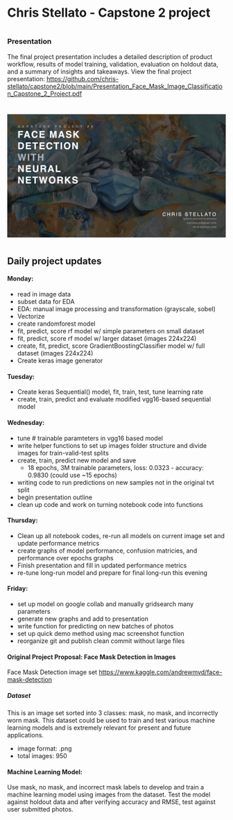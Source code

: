 # Chris Stellato - Capstone 2 project
#
### Presentation 

The final project presentation includes a detailed description of product workflow, results of model training, validation, evaluation on holdout data, and a summary of insights and takeaways. View the final project presentation: https://github.com/chris-stellato/capstone2/blob/main/Presentation_Face_Mask_Image_Classification_Capstone_2_Project.pdf





#

![slide1](images/capstone_2_presentation_images/capstone_2_presentation_images.001.jpeg)

#
## Daily project updates

#### Monday: 
- read in image data
- subset data for EDA
- EDA: manual image processing and transformation (grayscale, sobel)
- Vectorize
- create randomforest model
- fit, predict, score rf model w/ simple parameters on small dataset
- fit, predict, score rf model w/ larger dataset (images 224x224)
- create, fit, predict, score GradientBoostingClassifier model w/ full dataset (images 224x224)
- Create keras image generator


#### Tuesday: 
- Create keras Sequential() model, fit, train, test, tune learning rate
- create, train, predict and evaluate modified vgg16-based sequential model


#### Wednesday: 
- tune # trainable paramteters in vgg16 based model 
- write helper functions to set up images folder structure and divide images for train-valid-test splits
- create, train, predict new model and save
  - 18 epochs, 3M trainable parameters, loss: 0.0323 - accuracy: 0.9830  (could use ~15 epochs)
- writing code to run predictions on new samples not in the original tvt split
- begin presentation outline
- clean up code and work on turning notebook code into functions


#### Thursday: 
- Clean up all notebook codes, re-run all models on current image set and update performance metrics
- create graphs of model performance, confusion matricies, and performance over epochs graphs
- Finish presentation and fill in updated performance metrics
- re-tune long-run model and prepare for final long-run this evening


#### Friday:
- set up model on google collab and manually gridsearch many parameters
- generate new graphs and add to presentation
- write function for predicting on new batches of photos
- set up quick demo method using mac screenshot function
- reorganize git and publish clean commit without large files


#### Original Project Proposal: Face Mask Detection in Images
Face Mask Detection image set
https://www.kaggle.com/andrewmvd/face-mask-detection

##### Dataset
This is an image set sorted into 3 classes: mask, no mask, and incorrectly worn mask. This dataset could be used to train and test various machine learning models and is extremely relevant for present and future applications. 

* image format: .png
* total images: 950

#### Machine Learning Model:
Use mask, no mask, and incorrect mask labels to develop and train a machine learning model using images from the dataset. Test the model against holdout data and after verifying accuracy and RMSE, test against user submitted photos. 

